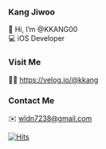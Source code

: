 ### Kang Jiwoo
👋 Hi, I’m @KKANG00  
💻 iOS Developer

### Visit Me
🙋‍♀️ https://velog.io/@kkang

### Contact Me
✉️ wldn7238@gmail.com

[![Hits](https://hits.seeyoufarm.com/api/count/incr/badge.svg?url=https%3A%2F%2Fgithub.com%2FKKANG00&count_bg=%23000000&title_bg=%23555555&icon=smugmug.svg&icon_color=%23FFFFFF&title=hits&edge_flat=false)](https://hits.seeyoufarm.com)

